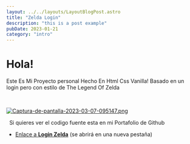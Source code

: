 ```yaml
---
layout: ../../layouts/LayoutBlogPost.astro
title: "Zelda Login"
description: "this is a post example"
pubDate: 2023-01-21
category: "intro"
---
```

# Hola!
Este Es Mi Proyecto personal Hecho En Html Css Vanilla!
Basado en un login pero con estilo de The Legend Of Zelda

&nbsp;

[![Captura-de-pantalla-2023-03-07-095147.png](https://i.postimg.cc/mrzKNGH9/Captura-de-pantalla-2023-03-07-095147.png)](https://postimg.cc/TyxkfFQ2)


        
&nbsp;
Si quieres ver el codigo fuente esta en mi Portafolio de Github
- [Enlace a **Login Zelda**](https://github.com/The-Spik3r/Log-in.github-io/) (se abrirá en una nueva pestaña)
&nbsp;